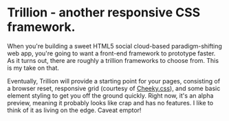 # Trillion - another responsive CSS framework.

When you're building a sweet HTML5 social cloud-based paradigm-shifting web app, you're going to want a front-end framework to prototype faster. As it turns out, there are roughly a trillion frameworks to choose from. This is my take on that.

Eventually, Trillion will provide a starting point for your pages, consisting of a browser reset, responsive grid (courtesy of [Cheeky.css](http://andrewberls.github.com/Cheeky/)), and some basic element styling to get you off the ground quickly. Right now, it's an alpha preview, meaning it probably looks like crap and has no features. I like to think of it as living on the edge. Caveat emptor!
